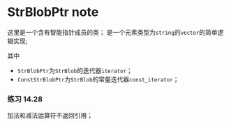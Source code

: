 # StrBlobPtr note

这里是一个含有智能指针成员的类；
是一个元素类型为`string`的`vector`的简单逻辑实现;

其中
- `StrBlobPtr`为`StrBlob`的迭代器`iterator`；
- `ConstStrBlobPtr`为`StrBlob`的常量迭代器`const_iterator`；

### 练习 14.28

加法和减法运算符不返回引用；